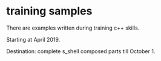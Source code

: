 # training samples

There are examples written during training c++ skills.

Starting at April 2019.

Destination: complete s_shell composed parts till October 1.
